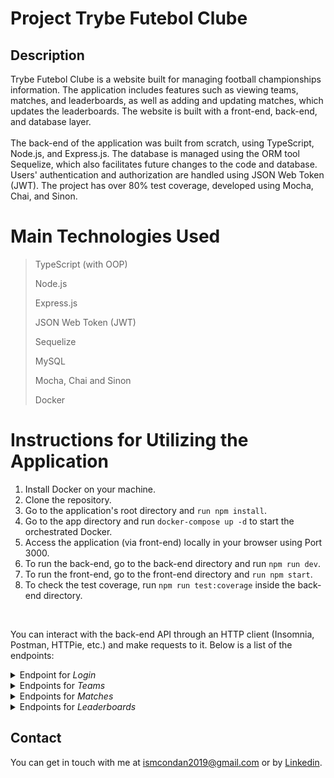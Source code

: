 # Project Trybe Futebol Clube

## Description
Trybe Futebol Clube is a website built for managing football championships information. The application includes features such as viewing teams, matches, and leaderboards, as well as adding and updating matches, which updates the leaderboards. The website is built with a front-end, back-end, and database layer.
<br><br>
The back-end of the application was built from scratch, using TypeScript, Node.js, and Express.js. The database is managed using the ORM tool Sequelize, which also facilitates future changes to the code and database. Users' authentication and authorization are handled using JSON Web Token (JWT). The project has over 80% test coverage, developed using Mocha, Chai, and Sinon.

# Main Technologies Used
>TypeScript (with OOP)
>
>Node.js
>
>Express.js
>
>JSON Web Token (JWT)
>
>Sequelize
>
>MySQL
>
>Mocha, Chai and Sinon
>
>Docker

# Instructions for Utilizing the Application
1. Install Docker on your machine.
2. Clone the repository.
3. Go to the application's root directory and `run npm install`.
4. Go to the app directory and run `docker-compose up -d` to start the orchestrated Docker.
5. Access the application (via front-end) locally in your browser using Port 3000.
6. To run the back-end, go to the back-end directory and run `npm run dev`.
7. To run the front-end, go to the front-end directory and `run npm start`.
8. To check the test coverage, run `npm run test:coverage` inside the back-end directory.

<br>

You can interact with the back-end API through an HTTP client (Insomnia, Postman, HTTPie, etc.) and make requests to it. Below is a list of the endpoints:

<details>
  <summary>Endpoint for <i>Login</i></summary>
  <ul>
  <li>post('/');</li>
  <li>post('/validate');</li>
  </ul>
</details>

<details>
  <summary>Endpoints for <i>Teams</i></summary>
  <ul>
  <li>get('/');</li>
  <li>get('/:id');</li>
  </ul>
</details>

<details>
  <summary>Endpoints for <i>Matches</i></summary>
  <ul>
  <li>post('/');</li>
  <li>get('/');</li>
  <li>get('/:id');</li>
  <li>get('/:id/finish');</li>
  </ul>
</details>

<details>
  <summary>Endpoints for <i>Leaderboards</i></summary>
  <ul>
  <li>get('/');</li>
  <li>get('/home');</li>
  <li>get('/away');</li>
  </ul>
</details>


## Contact
You can get in touch with me at ismcondan2019@gmail.com or by <a href="https://www.linkedin.com/in/ismaeldantas/">Linkedin</a>.
